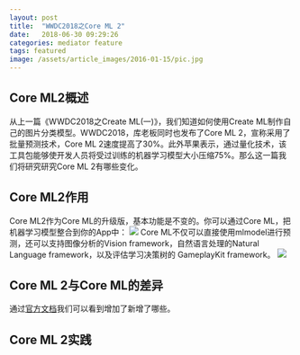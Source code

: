 ```yaml
---
layout: post
title:  "WWDC2018之Core ML 2"
date:   2018-06-30 09:29:26
categories: mediator feature
tags: featured
image: /assets/article_images/2016-01-15/pic.jpg
---
```

## **Core ML2概述**
从上一篇《WWDC2018之Create ML(一)》，我们知道如何使用Create ML制作自己的图片分类模型。WWDC2018，库老板同时也发布了Core ML 2，宣称采用了批量预测技术，Core ML 2速度提高了30%。此外苹果表示，通过量化技术，该工具包能够使开发人员将受过训练的机器学习模型大小压缩75%。那么这一篇我们将研究研究Core ML 2有哪些变化。

## **Core ML2作用**
Core ML2作为Core ML的升级版，基本功能是不变的。你可以通过Core ML，把机器学习模型整合到你的App中：
![](/assets/article_images/2018-06-30/pic1.png)
Core ML不仅可以直接使用mlmodel进行预测，还可以支持图像分析的Vision framework，自然语言处理的Natural Language framework，以及评估学习决策树的 GameplayKit framework。
![](/assets/article_images/2018-06-30/pic2.png)

## **Core ML 2与Core ML的差异**
通过[官方文档](https://developer.apple.com/documentation/coreml/core_ml_api?language=objc)我们可以看到增加了新增了哪些。

##  **Core ML 2实践**







 


